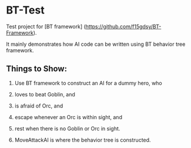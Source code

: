 BT-Test
=======

Test project for [BT framework] (https://github.com/f15gdsy/BT-Framework).

It mainly demonstrates how AI code can be written using BT behavior tree framework.

## Things to Show:
1. Use BT framework to construct an AI for a dummy hero, who

 1. loves to beat Goblin, and

 2. is afraid of Orc, and

 3. escape whenever an Orc is within sight, and

 4. rest when there is no Goblin or Orc in sight.

2. MoveAttackAI is where the behavior tree is constructed.
